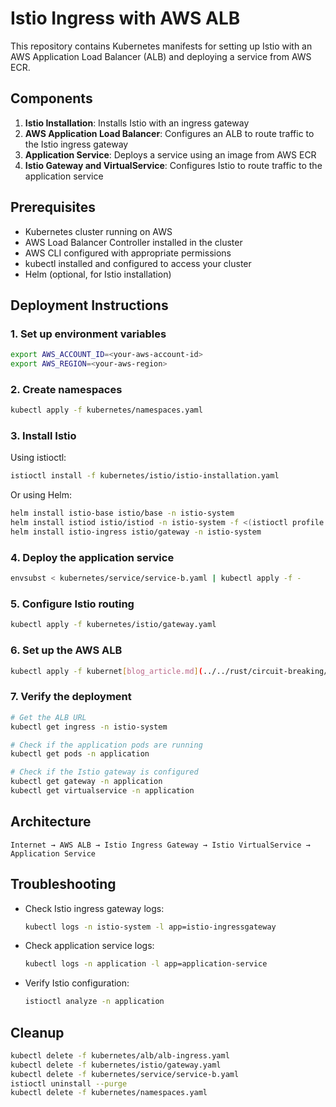 # Istio Ingress with AWS ALB

This repository contains Kubernetes manifests for setting up Istio with an AWS Application Load Balancer (ALB) and deploying a service from AWS ECR.

## Components

1. **Istio Installation**: Installs Istio with an ingress gateway
2. **AWS Application Load Balancer**: Configures an ALB to route traffic to the Istio ingress gateway
3. **Application Service**: Deploys a service using an image from AWS ECR
4. **Istio Gateway and VirtualService**: Configures Istio to route traffic to the application service

## Prerequisites

- Kubernetes cluster running on AWS
- AWS Load Balancer Controller installed in the cluster
- AWS CLI configured with appropriate permissions
- kubectl installed and configured to access your cluster
- Helm (optional, for Istio installation)

## Deployment Instructions

### 1. Set up environment variables

```bash
export AWS_ACCOUNT_ID=<your-aws-account-id>
export AWS_REGION=<your-aws-region>
```

### 2. Create namespaces

```bash
kubectl apply -f kubernetes/namespaces.yaml
```

### 3. Install Istio

Using istioctl:
```bash
istioctl install -f kubernetes/istio/istio-installation.yaml
```

Or using Helm:
```bash
helm install istio-base istio/base -n istio-system
helm install istiod istio/istiod -n istio-system -f <(istioctl profile dump -f kubernetes/istio/istio-installation.yaml)
helm install istio-ingress istio/gateway -n istio-system
```

### 4. Deploy the application service

```bash
envsubst < kubernetes/service/service-b.yaml | kubectl apply -f -
```

### 5. Configure Istio routing

```bash
kubectl apply -f kubernetes/istio/gateway.yaml
```

### 6. Set up the AWS ALB

```bash
kubectl apply -f kubernet[blog_article.md](../../rust/circuit-breaking/blog_article.md)[blog_article.md](../../rust/circuit-breaking/blog_article.md)es/alb/alb-ingress.yaml
```

### 7. Verify the deployment

```bash
# Get the ALB URL
kubectl get ingress -n istio-system

# Check if the application pods are running
kubectl get pods -n application

# Check if the Istio gateway is configured
kubectl get gateway -n application
kubectl get virtualservice -n application
```

## Architecture

```
Internet → AWS ALB → Istio Ingress Gateway → Istio VirtualService → Application Service
```

## Troubleshooting

- Check Istio ingress gateway logs:
  ```bash
  kubectl logs -n istio-system -l app=istio-ingressgateway
  ```

- Check application service logs:
  ```bash
  kubectl logs -n application -l app=application-service
  ```

- Verify Istio configuration:
  ```bash
  istioctl analyze -n application
  ```

## Cleanup

```bash
kubectl delete -f kubernetes/alb/alb-ingress.yaml
kubectl delete -f kubernetes/istio/gateway.yaml
kubectl delete -f kubernetes/service/service-b.yaml
istioctl uninstall --purge
kubectl delete -f kubernetes/namespaces.yaml
```